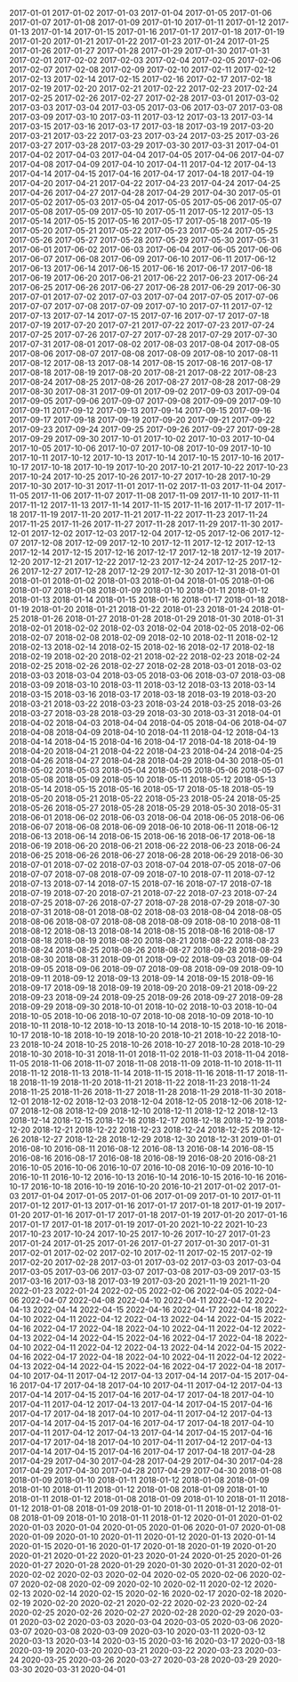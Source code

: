 2017-01-01
2017-01-02
2017-01-03
2017-01-04
2017-01-05
2017-01-06
2017-01-07
2017-01-08
2017-01-09
2017-01-10
2017-01-11
2017-01-12
2017-01-13
2017-01-14
2017-01-15
2017-01-16
2017-01-17
2017-01-18
2017-01-19
2017-01-20
2017-01-21
2017-01-22
2017-01-23
2017-01-24
2017-01-25
2017-01-26
2017-01-27
2017-01-28
2017-01-29
2017-01-30
2017-01-31
2017-02-01
2017-02-02
2017-02-03
2017-02-04
2017-02-05
2017-02-06
2017-02-07
2017-02-08
2017-02-09
2017-02-10
2017-02-11
2017-02-12
2017-02-13
2017-02-14
2017-02-15
2017-02-16
2017-02-17
2017-02-18
2017-02-19
2017-02-20
2017-02-21
2017-02-22
2017-02-23
2017-02-24
2017-02-25
2017-02-26
2017-02-27
2017-02-28
2017-03-01
2017-03-02
2017-03-03
2017-03-04
2017-03-05
2017-03-06
2017-03-07
2017-03-08
2017-03-09
2017-03-10
2017-03-11
2017-03-12
2017-03-13
2017-03-14
2017-03-15
2017-03-16
2017-03-17
2017-03-18
2017-03-19
2017-03-20
2017-03-21
2017-03-22
2017-03-23
2017-03-24
2017-03-25
2017-03-26
2017-03-27
2017-03-28
2017-03-29
2017-03-30
2017-03-31
2017-04-01
2017-04-02
2017-04-03
2017-04-04
2017-04-05
2017-04-06
2017-04-07
2017-04-08
2017-04-09
2017-04-10
2017-04-11
2017-04-12
2017-04-13
2017-04-14
2017-04-15
2017-04-16
2017-04-17
2017-04-18
2017-04-19
2017-04-20
2017-04-21
2017-04-22
2017-04-23
2017-04-24
2017-04-25
2017-04-26
2017-04-27
2017-04-28
2017-04-29
2017-04-30
2017-05-01
2017-05-02
2017-05-03
2017-05-04
2017-05-05
2017-05-06
2017-05-07
2017-05-08
2017-05-09
2017-05-10
2017-05-11
2017-05-12
2017-05-13
2017-05-14
2017-05-15
2017-05-16
2017-05-17
2017-05-18
2017-05-19
2017-05-20
2017-05-21
2017-05-22
2017-05-23
2017-05-24
2017-05-25
2017-05-26
2017-05-27
2017-05-28
2017-05-29
2017-05-30
2017-05-31
2017-06-01
2017-06-02
2017-06-03
2017-06-04
2017-06-05
2017-06-06
2017-06-07
2017-06-08
2017-06-09
2017-06-10
2017-06-11
2017-06-12
2017-06-13
2017-06-14
2017-06-15
2017-06-16
2017-06-17
2017-06-18
2017-06-19
2017-06-20
2017-06-21
2017-06-22
2017-06-23
2017-06-24
2017-06-25
2017-06-26
2017-06-27
2017-06-28
2017-06-29
2017-06-30
2017-07-01
2017-07-02
2017-07-03
2017-07-04
2017-07-05
2017-07-06
2017-07-07
2017-07-08
2017-07-09
2017-07-10
2017-07-11
2017-07-12
2017-07-13
2017-07-14
2017-07-15
2017-07-16
2017-07-17
2017-07-18
2017-07-19
2017-07-20
2017-07-21
2017-07-22
2017-07-23
2017-07-24
2017-07-25
2017-07-26
2017-07-27
2017-07-28
2017-07-29
2017-07-30
2017-07-31
2017-08-01
2017-08-02
2017-08-03
2017-08-04
2017-08-05
2017-08-06
2017-08-07
2017-08-08
2017-08-09
2017-08-10
2017-08-11
2017-08-12
2017-08-13
2017-08-14
2017-08-15
2017-08-16
2017-08-17
2017-08-18
2017-08-19
2017-08-20
2017-08-21
2017-08-22
2017-08-23
2017-08-24
2017-08-25
2017-08-26
2017-08-27
2017-08-28
2017-08-29
2017-08-30
2017-08-31
2017-09-01
2017-09-02
2017-09-03
2017-09-04
2017-09-05
2017-09-06
2017-09-07
2017-09-08
2017-09-09
2017-09-10
2017-09-11
2017-09-12
2017-09-13
2017-09-14
2017-09-15
2017-09-16
2017-09-17
2017-09-18
2017-09-19
2017-09-20
2017-09-21
2017-09-22
2017-09-23
2017-09-24
2017-09-25
2017-09-26
2017-09-27
2017-09-28
2017-09-29
2017-09-30
2017-10-01
2017-10-02
2017-10-03
2017-10-04
2017-10-05
2017-10-06
2017-10-07
2017-10-08
2017-10-09
2017-10-10
2017-10-11
2017-10-12
2017-10-13
2017-10-14
2017-10-15
2017-10-16
2017-10-17
2017-10-18
2017-10-19
2017-10-20
2017-10-21
2017-10-22
2017-10-23
2017-10-24
2017-10-25
2017-10-26
2017-10-27
2017-10-28
2017-10-29
2017-10-30
2017-10-31
2017-11-01
2017-11-02
2017-11-03
2017-11-04
2017-11-05
2017-11-06
2017-11-07
2017-11-08
2017-11-09
2017-11-10
2017-11-11
2017-11-12
2017-11-13
2017-11-14
2017-11-15
2017-11-16
2017-11-17
2017-11-18
2017-11-19
2017-11-20
2017-11-21
2017-11-22
2017-11-23
2017-11-24
2017-11-25
2017-11-26
2017-11-27
2017-11-28
2017-11-29
2017-11-30
2017-12-01
2017-12-02
2017-12-03
2017-12-04
2017-12-05
2017-12-06
2017-12-07
2017-12-08
2017-12-09
2017-12-10
2017-12-11
2017-12-12
2017-12-13
2017-12-14
2017-12-15
2017-12-16
2017-12-17
2017-12-18
2017-12-19
2017-12-20
2017-12-21
2017-12-22
2017-12-23
2017-12-24
2017-12-25
2017-12-26
2017-12-27
2017-12-28
2017-12-29
2017-12-30
2017-12-31
2018-01-01
2018-01-01
2018-01-02
2018-01-03
2018-01-04
2018-01-05
2018-01-06
2018-01-07
2018-01-08
2018-01-09
2018-01-10
2018-01-11
2018-01-12
2018-01-13
2018-01-14
2018-01-15
2018-01-16
2018-01-17
2018-01-18
2018-01-19
2018-01-20
2018-01-21
2018-01-22
2018-01-23
2018-01-24
2018-01-25
2018-01-26
2018-01-27
2018-01-28
2018-01-29
2018-01-30
2018-01-31
2018-02-01
2018-02-02
2018-02-03
2018-02-04
2018-02-05
2018-02-06
2018-02-07
2018-02-08
2018-02-09
2018-02-10
2018-02-11
2018-02-12
2018-02-13
2018-02-14
2018-02-15
2018-02-16
2018-02-17
2018-02-18
2018-02-19
2018-02-20
2018-02-21
2018-02-22
2018-02-23
2018-02-24
2018-02-25
2018-02-26
2018-02-27
2018-02-28
2018-03-01
2018-03-02
2018-03-03
2018-03-04
2018-03-05
2018-03-06
2018-03-07
2018-03-08
2018-03-09
2018-03-10
2018-03-11
2018-03-12
2018-03-13
2018-03-14
2018-03-15
2018-03-16
2018-03-17
2018-03-18
2018-03-19
2018-03-20
2018-03-21
2018-03-22
2018-03-23
2018-03-24
2018-03-25
2018-03-26
2018-03-27
2018-03-28
2018-03-29
2018-03-30
2018-03-31
2018-04-01
2018-04-02
2018-04-03
2018-04-04
2018-04-05
2018-04-06
2018-04-07
2018-04-08
2018-04-09
2018-04-10
2018-04-11
2018-04-12
2018-04-13
2018-04-14
2018-04-15
2018-04-16
2018-04-17
2018-04-18
2018-04-19
2018-04-20
2018-04-21
2018-04-22
2018-04-23
2018-04-24
2018-04-25
2018-04-26
2018-04-27
2018-04-28
2018-04-29
2018-04-30
2018-05-01
2018-05-02
2018-05-03
2018-05-04
2018-05-05
2018-05-06
2018-05-07
2018-05-08
2018-05-09
2018-05-10
2018-05-11
2018-05-12
2018-05-13
2018-05-14
2018-05-15
2018-05-16
2018-05-17
2018-05-18
2018-05-19
2018-05-20
2018-05-21
2018-05-22
2018-05-23
2018-05-24
2018-05-25
2018-05-26
2018-05-27
2018-05-28
2018-05-29
2018-05-30
2018-05-31
2018-06-01
2018-06-02
2018-06-03
2018-06-04
2018-06-05
2018-06-06
2018-06-07
2018-06-08
2018-06-09
2018-06-10
2018-06-11
2018-06-12
2018-06-13
2018-06-14
2018-06-15
2018-06-16
2018-06-17
2018-06-18
2018-06-19
2018-06-20
2018-06-21
2018-06-22
2018-06-23
2018-06-24
2018-06-25
2018-06-26
2018-06-27
2018-06-28
2018-06-29
2018-06-30
2018-07-01
2018-07-02
2018-07-03
2018-07-04
2018-07-05
2018-07-06
2018-07-07
2018-07-08
2018-07-09
2018-07-10
2018-07-11
2018-07-12
2018-07-13
2018-07-14
2018-07-15
2018-07-16
2018-07-17
2018-07-18
2018-07-19
2018-07-20
2018-07-21
2018-07-22
2018-07-23
2018-07-24
2018-07-25
2018-07-26
2018-07-27
2018-07-28
2018-07-29
2018-07-30
2018-07-31
2018-08-01
2018-08-02
2018-08-03
2018-08-04
2018-08-05
2018-08-06
2018-08-07
2018-08-08
2018-08-09
2018-08-10
2018-08-11
2018-08-12
2018-08-13
2018-08-14
2018-08-15
2018-08-16
2018-08-17
2018-08-18
2018-08-19
2018-08-20
2018-08-21
2018-08-22
2018-08-23
2018-08-24
2018-08-25
2018-08-26
2018-08-27
2018-08-28
2018-08-29
2018-08-30
2018-08-31
2018-09-01
2018-09-02
2018-09-03
2018-09-04
2018-09-05
2018-09-06
2018-09-07
2018-09-08
2018-09-09
2018-09-10
2018-09-11
2018-09-12
2018-09-13
2018-09-14
2018-09-15
2018-09-16
2018-09-17
2018-09-18
2018-09-19
2018-09-20
2018-09-21
2018-09-22
2018-09-23
2018-09-24
2018-09-25
2018-09-26
2018-09-27
2018-09-28
2018-09-29
2018-09-30
2018-10-01
2018-10-02
2018-10-03
2018-10-04
2018-10-05
2018-10-06
2018-10-07
2018-10-08
2018-10-09
2018-10-10
2018-10-11
2018-10-12
2018-10-13
2018-10-14
2018-10-15
2018-10-16
2018-10-17
2018-10-18
2018-10-19
2018-10-20
2018-10-21
2018-10-22
2018-10-23
2018-10-24
2018-10-25
2018-10-26
2018-10-27
2018-10-28
2018-10-29
2018-10-30
2018-10-31
2018-11-01
2018-11-02
2018-11-03
2018-11-04
2018-11-05
2018-11-06
2018-11-07
2018-11-08
2018-11-09
2018-11-10
2018-11-11
2018-11-12
2018-11-13
2018-11-14
2018-11-15
2018-11-16
2018-11-17
2018-11-18
2018-11-19
2018-11-20
2018-11-21
2018-11-22
2018-11-23
2018-11-24
2018-11-25
2018-11-26
2018-11-27
2018-11-28
2018-11-29
2018-11-30
2018-12-01
2018-12-02
2018-12-03
2018-12-04
2018-12-05
2018-12-06
2018-12-07
2018-12-08
2018-12-09
2018-12-10
2018-12-11
2018-12-12
2018-12-13
2018-12-14
2018-12-15
2018-12-16
2018-12-17
2018-12-18
2018-12-19
2018-12-20
2018-12-21
2018-12-22
2018-12-23
2018-12-24
2018-12-25
2018-12-26
2018-12-27
2018-12-28
2018-12-29
2018-12-30
2018-12-31
2019-01-01
2016-08-10
2016-08-11
2016-08-12
2016-08-13
2016-08-14
2016-08-15
2016-08-16
2016-08-17
2016-08-18
2016-08-19
2016-08-20
2016-08-21
2016-10-05
2016-10-06
2016-10-07
2016-10-08
2016-10-09
2016-10-10
2016-10-11
2016-10-12
2016-10-13
2016-10-14
2016-10-15
2016-10-16
2016-10-17
2016-10-18
2016-10-19
2016-10-20
2016-10-21
2017-01-02
2017-01-03
2017-01-04
2017-01-05
2017-01-06
2017-01-09
2017-01-10
2017-01-11
2017-01-12
2017-01-13
2017-01-16
2017-01-17
2017-01-18
2017-01-19
2017-01-20
2017-01-16
2017-01-17
2017-01-18
2017-01-19
2017-01-20
2017-01-16
2017-01-17
2017-01-18
2017-01-19
2017-01-20
2021-10-22
2021-10-23
2017-10-23
2017-10-24
2017-10-25
2017-10-26
2017-10-27
2017-01-23
2017-01-24
2017-01-25
2017-01-26
2017-01-27
2017-01-30
2017-01-31
2017-02-01
2017-02-02
2017-02-10
2017-02-11
2017-02-15
2017-02-19
2017-02-20
2017-02-28
2017-03-01
2017-03-02
2017-03-03
2017-03-04
2017-03-05
2017-03-06
2017-03-07
2017-03-08
2017-03-09
2017-03-15
2017-03-16
2017-03-18
2017-03-19
2017-03-20
2021-11-19
2021-11-20
2022-01-23
2022-01-24
2022-02-05
2022-02-06
2022-04-05
2022-04-06
2022-04-07
2022-04-08
2022-04-10
2022-04-11
2022-04-12
2022-04-13
2022-04-14
2022-04-15
2022-04-16
2022-04-17
2022-04-18
2022-04-10
2022-04-11
2022-04-12
2022-04-13
2022-04-14
2022-04-15
2022-04-16
2022-04-17
2022-04-18
2022-04-10
2022-04-11
2022-04-12
2022-04-13
2022-04-14
2022-04-15
2022-04-16
2022-04-17
2022-04-18
2022-04-10
2022-04-11
2022-04-12
2022-04-13
2022-04-14
2022-04-15
2022-04-16
2022-04-17
2022-04-18
2022-04-10
2022-04-11
2022-04-12
2022-04-13
2022-04-14
2022-04-15
2022-04-16
2022-04-17
2022-04-18
2017-04-10
2017-04-11
2017-04-12
2017-04-13
2017-04-14
2017-04-15
2017-04-16
2017-04-17
2017-04-18
2017-04-10
2017-04-11
2017-04-12
2017-04-13
2017-04-14
2017-04-15
2017-04-16
2017-04-17
2017-04-18
2017-04-10
2017-04-11
2017-04-12
2017-04-13
2017-04-14
2017-04-15
2017-04-16
2017-04-17
2017-04-18
2017-04-10
2017-04-11
2017-04-12
2017-04-13
2017-04-14
2017-04-15
2017-04-16
2017-04-17
2017-04-18
2017-04-10
2017-04-11
2017-04-12
2017-04-13
2017-04-14
2017-04-15
2017-04-16
2017-04-17
2017-04-18
2017-04-10
2017-04-11
2017-04-12
2017-04-13
2017-04-14
2017-04-15
2017-04-16
2017-04-17
2017-04-18
2017-04-28
2017-04-29
2017-04-30
2017-04-28
2017-04-29
2017-04-30
2017-04-28
2017-04-29
2017-04-30
2017-04-28
2017-04-29
2017-04-30
2018-01-08
2018-01-09
2018-01-10
2018-01-11
2018-01-12
2018-01-08
2018-01-09
2018-01-10
2018-01-11
2018-01-12
2018-01-08
2018-01-09
2018-01-10
2018-01-11
2018-01-12
2018-01-08
2018-01-09
2018-01-10
2018-01-11
2018-01-12
2018-01-08
2018-01-09
2018-01-10
2018-01-11
2018-01-12
2018-01-08
2018-01-09
2018-01-10
2018-01-11
2018-01-12
2020-01-01
2020-01-02
2020-01-03
2020-01-04
2020-01-05
2020-01-06
2020-01-07
2020-01-08
2020-01-09
2020-01-10
2020-01-11
2020-01-12
2020-01-13
2020-01-14
2020-01-15
2020-01-16
2020-01-17
2020-01-18
2020-01-19
2020-01-20
2020-01-21
2020-01-22
2020-01-23
2020-01-24
2020-01-25
2020-01-26
2020-01-27
2020-01-28
2020-01-29
2020-01-30
2020-01-31
2020-02-01
2020-02-02
2020-02-03
2020-02-04
2020-02-05
2020-02-06
2020-02-07
2020-02-08
2020-02-09
2020-02-10
2020-02-11
2020-02-12
2020-02-13
2020-02-14
2020-02-15
2020-02-16
2020-02-17
2020-02-18
2020-02-19
2020-02-20
2020-02-21
2020-02-22
2020-02-23
2020-02-24
2020-02-25
2020-02-26
2020-02-27
2020-02-28
2020-02-29
2020-03-01
2020-03-02
2020-03-03
2020-03-04
2020-03-05
2020-03-06
2020-03-07
2020-03-08
2020-03-09
2020-03-10
2020-03-11
2020-03-12
2020-03-13
2020-03-14
2020-03-15
2020-03-16
2020-03-17
2020-03-18
2020-03-19
2020-03-20
2020-03-21
2020-03-22
2020-03-23
2020-03-24
2020-03-25
2020-03-26
2020-03-27
2020-03-28
2020-03-29
2020-03-30
2020-03-31
2020-04-01
